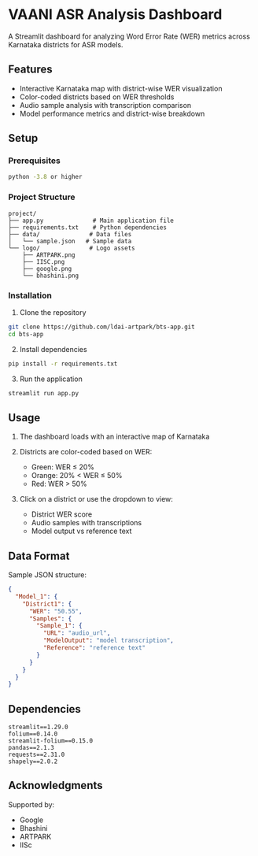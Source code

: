 # VAANI ASR Analysis Dashboard

A Streamlit dashboard for analyzing Word Error Rate (WER) metrics across Karnataka districts for ASR models.

## Features

- Interactive Karnataka map with district-wise WER visualization 
- Color-coded districts based on WER thresholds
- Audio sample analysis with transcription comparison
- Model performance metrics and district-wise breakdown

## Setup

### Prerequisites

```bash
python -3.8 or higher
```

### Project Structure
```
project/
├── app.py              # Main application file
├── requirements.txt    # Python dependencies
├── data/              # Data files
│   └── sample.json   # Sample data
└── logo/              # Logo assets
    ├── ARTPARK.png
    ├── IISC.png 
    ├── google.png
    └── bhashini.png
```

### Installation

1. Clone the repository
```bash
git clone https://github.com/ldai-artpark/bts-app.git
cd bts-app
```

2. Install dependencies
```bash 
pip install -r requirements.txt
```

3. Run the application
```bash
streamlit run app.py
```

## Usage

1. The dashboard loads with an interactive map of Karnataka
2. Districts are color-coded based on WER:
   - Green: WER ≤ 20%
   - Orange: 20% < WER ≤ 50% 
   - Red: WER > 50%

3. Click on a district or use the dropdown to view:
   - District WER score
   - Audio samples with transcriptions
   - Model output vs reference text

## Data Format

Sample JSON structure:
```json
{
  "Model_1": {
    "District1": {
      "WER": "50.55",
      "Samples": {
        "Sample_1": {
          "URL": "audio_url",
          "ModelOutput": "model transcription",
          "Reference": "reference text"
        }
      }
    }
  }
}
```

## Dependencies

```
streamlit==1.29.0
folium==0.14.0
streamlit-folium==0.15.0
pandas==2.1.3
requests==2.31.0
shapely==2.0.2
```


## Acknowledgments

Supported by:
- Google
- Bhashini
- ARTPARK
- IISc